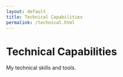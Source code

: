 ```yaml
---
layout: default
title: Technical Capabilities
permalink: /technical.html
---
```


# Technical Capabilities

My technical skills and tools.
